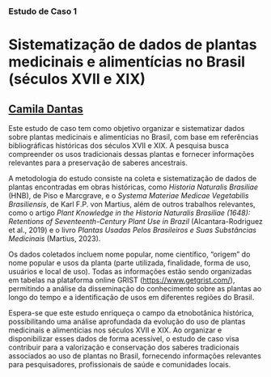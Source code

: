 ### Estudo de Caso 1
# Sistematização de dados de plantas medicinais e alimentícias no Brasil (séculos XVII e XIX)
## [Camila Dantas](http://lattes.cnpq.br/4396367747910248)

Este estudo de caso tem como objetivo organizar e sistematizar dados sobre plantas medicinais e alimentícias no Brasil, com base em referências bibliográficas históricas dos séculos XVII e XIX. A pesquisa busca compreender os usos tradicionais dessas plantas e fornecer informações relevantes para a preservação de saberes ancestrais.

A metodologia do estudo consiste na coleta e sistematização de dados de plantas encontradas em obras históricas, como *Historia Naturalis Brasiliae* (HNB), de Piso e Marcgrave, e o *Systema Materiae Medicae Vegetabilis Brasiliensis*, de Karl F.P. von Martius, além de outros trabalhos relevantes, como o artigo *Plant Knowledge in the Historia Naturalis Brasiliae (1648): Retentions of Seventeenth-Century Plant Use in Brazil* (Alcantara-Rodriguez et al., 2019) e o livro *Plantas Usadas Pelos Brasileiros e Suas Substâncias Medicinais* (Martius, 2023).

Os dados coletados incluem nome popular, nome científico, “origem” do nome popular e usos da planta (parte utilizada, finalidade, forma de uso, usuários e local de uso). Todas as informações estão sendo organizadas em tabelas na plataforma online GRIST (https://www.getgrist.com/), permitindo a análise da disseminação do conhecimento sobre as plantas ao longo do tempo e a identificação de usos em diferentes regiões do Brasil.

Espera-se que este estudo enriqueça o campo da etnobotânica histórica, possibilitando uma análise aprofundada da evolução do uso de plantas medicinais e alimentícias nos séculos XVII e XIX. Ao organizar e disponibilizar esses dados de forma acessível, o estudo de caso visa contribuir para a valorização e conservação dos saberes tradicionais associados ao uso de plantas no Brasil, fornecendo informações relevantes para pesquisadores, profissionais de saúde e comunidades locais.
